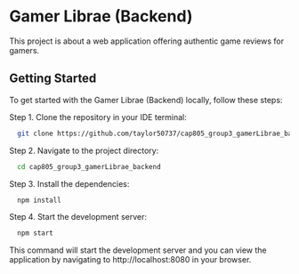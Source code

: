 # Gamer Librae (Backend)

This project is about a web application offering authentic game reviews for gamers.

## Getting Started

To get started with the Gamer Librae (Backend) locally, follow these steps:

Step 1. Clone the repository in your IDE terminal:

```bash
  git clone https://github.com/taylor50737/cap805_group3_gamerLibrae_backend.git
```

Step 2. Navigate to the project directory:

```bash
  cd cap805_group3_gamerLibrae_backend
```

Step 3. Install the dependencies:

```bash
  npm install
```

Step 4. Start the development server:

```bash
  npm start
```

This command will start the development server and you can view the application by navigating to http://localhost:8080 in your browser.
